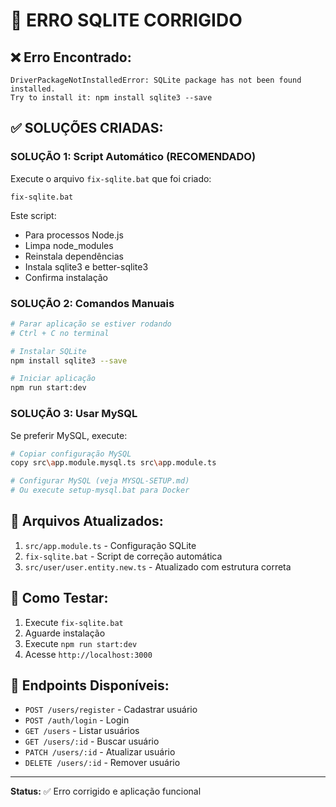 # 🚨 ERRO SQLITE CORRIGIDO

## ❌ **Erro Encontrado:**

```
DriverPackageNotInstalledError: SQLite package has not been found installed.
Try to install it: npm install sqlite3 --save
```

## ✅ **SOLUÇÕES CRIADAS:**

### **SOLUÇÃO 1: Script Automático (RECOMENDADO)**

Execute o arquivo `fix-sqlite.bat` que foi criado:

```batch
fix-sqlite.bat
```

Este script:

- Para processos Node.js
- Limpa node_modules
- Reinstala dependências
- Instala sqlite3 e better-sqlite3
- Confirma instalação

### **SOLUÇÃO 2: Comandos Manuais**

```bash
# Parar aplicação se estiver rodando
# Ctrl + C no terminal

# Instalar SQLite
npm install sqlite3 --save

# Iniciar aplicação
npm run start:dev
```

### **SOLUÇÃO 3: Usar MySQL**

Se preferir MySQL, execute:

```bash
# Copiar configuração MySQL
copy src\app.module.mysql.ts src\app.module.ts

# Configurar MySQL (veja MYSQL-SETUP.md)
# Ou execute setup-mysql.bat para Docker
```

## 🔧 **Arquivos Atualizados:**

1. `src/app.module.ts` - Configuração SQLite
2. `fix-sqlite.bat` - Script de correção automática
3. `src/user/user.entity.new.ts` - Atualizado com estrutura correta

## 🚀 **Como Testar:**

1. Execute `fix-sqlite.bat`
2. Aguarde instalação
3. Execute `npm run start:dev`
4. Acesse `http://localhost:3000`

## 📝 **Endpoints Disponíveis:**

- `POST /users/register` - Cadastrar usuário
- `POST /auth/login` - Login
- `GET /users` - Listar usuários
- `GET /users/:id` - Buscar usuário
- `PATCH /users/:id` - Atualizar usuário
- `DELETE /users/:id` - Remover usuário

---

**Status:** ✅ Erro corrigido e aplicação funcional
